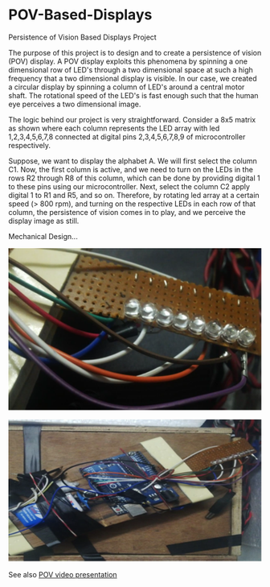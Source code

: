 # POV-Based-Displays
Persistence of Vision Based Displays Project

The purpose of this project is to design and to create a persistence of vision (POV) display. A POV display exploits this phenomena by spinning a one dimensional row of LED's through a two dimensional space at such a high frequency that a two dimensional display is visible. In our case, we created a circular display by spinning a column of LED's around a central motor shaft. The rotational speed of the LED's is fast enough such that the human eye perceives a two dimensional image.

The logic behind our project is very straightforward. Consider a 8x5 matrix as shown where each column represents
the LED array with led 1,2,3,4,5,6,7,8 connected at digital pins 2,3,4,5,6,7,8,9 of microcontroller respectively.

Suppose, we want to display the alphabet A. We will first select the column C1. Now, the first column is active, and we need to turn on the LEDs in the rows R2 through R8 of this column, which can be done by providing digital 1 to these pins using our microcontroller. Next, select the column C2 apply digital 1 to R1 and R5, and so on. Therefore, by rotating led array at a certain speed (> 800 rpm), and turning on the respective LEDs in each row of that column, the persistence of vision comes in to play, and we perceive the display image as still.

Mechanical Design...

 ![Image description](https://github.com/ShounakCy/POV-Based-Displays/blob/main/Picture8.png)

 ![Image description](https://github.com/ShounakCy/POV-Based-Displays/blob/main/Picture7.png)

See also [POV video presentation](https://www.facebook.com/robenky.svc/videos/1630431333874883/) 


